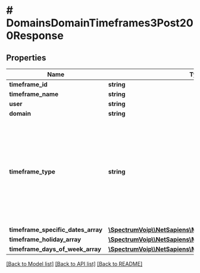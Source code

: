 # # DomainsDomainTimeframes3Post200Response

## Properties

Name | Type | Description | Notes
------------ | ------------- | ------------- | -------------
**timeframe_id** | **string** |  | [optional]
**timeframe_name** | **string** |  | [optional]
**user** | **string** |  | [optional]
**domain** | **string** |  | [optional]
**timeframe_type** | **string** | &#x60;&#x60;&#x60;days-of-week&#x60;&#x60;&#x60;: Days of Week &#x60;&#x60;&#x60;specific-dates&#x60;&#x60;&#x60;: Specific Dates &#x60;&#x60;&#x60;holiday&#x60;&#x60;&#x60;: Holidays &#x60;&#x60;&#x60;custom&#x60;&#x60;&#x60;: Custom &#x60;&#x60;&#x60;always&#x60;&#x60;&#x60;: Always | [optional]
**timeframe_specific_dates_array** | [**\SpectrumVoip\\\\NetSapiens\Model\TimeframeSpecificDate[]**](TimeframeSpecificDate.md) |  | [optional]
**timeframe_holiday_array** | [**\SpectrumVoip\\\\NetSapiens\Model\TimeframeHoliday[]**](TimeframeHoliday.md) |  | [optional]
**timeframe_days_of_week_array** | [**\SpectrumVoip\\\\NetSapiens\Model\TimeframeDOW[]**](TimeframeDOW.md) |  | [optional]

[[Back to Model list]](../../README.md#models) [[Back to API list]](../../README.md#endpoints) [[Back to README]](../../README.md)
